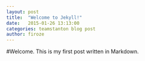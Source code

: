 ```yaml
---
layout: post
title:  "Welcome to Jekyll!"
date:   2015-01-26 13:13:00
categories: teamstanton blog post
author: firoze
---
```


#Welcome.
This is my first post written in Markdown.